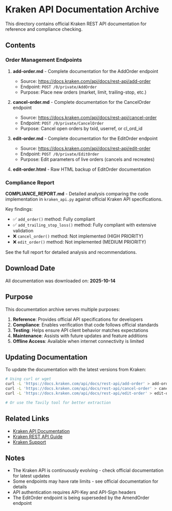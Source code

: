 # Kraken API Documentation Archive

This directory contains official Kraken REST API documentation for reference and compliance checking.

## Contents

### Order Management Endpoints

1. **add-order.md** - Complete documentation for the AddOrder endpoint
   - Source: https://docs.kraken.com/api/docs/rest-api/add-order
   - Endpoint: `POST /0/private/AddOrder`
   - Purpose: Place new orders (market, limit, trailing-stop, etc.)

2. **cancel-order.md** - Complete documentation for the CancelOrder endpoint
   - Source: https://docs.kraken.com/api/docs/rest-api/cancel-order
   - Endpoint: `POST /0/private/CancelOrder`
   - Purpose: Cancel open orders by txid, userref, or cl_ord_id

3. **edit-order.md** - Complete documentation for the EditOrder endpoint
   - Source: https://docs.kraken.com/api/docs/rest-api/edit-order
   - Endpoint: `POST /0/private/EditOrder`
   - Purpose: Edit parameters of live orders (cancels and recreates)

4. **edit-order.html** - Raw HTML backup of EditOrder documentation

### Compliance Report

**COMPLIANCE_REPORT.md** - Detailed analysis comparing the code implementation in `kraken_api.py` against official Kraken API specifications.

Key findings:
- ✅ `add_order()` method: Fully compliant
- ✅ `add_trailing_stop_loss()` method: Fully compliant with extensive validation
- ❌ `cancel_order()` method: Not implemented (HIGH PRIORITY)
- ❌ `edit_order()` method: Not implemented (MEDIUM PRIORITY)

See the full report for detailed analysis and recommendations.

## Download Date

All documentation was downloaded on: **2025-10-14**

## Purpose

This documentation archive serves multiple purposes:

1. **Reference**: Provides official API specifications for developers
2. **Compliance**: Enables verification that code follows official standards
3. **Testing**: Helps ensure API client behavior matches expectations
4. **Maintenance**: Assists with future updates and feature additions
5. **Offline Access**: Available when internet connectivity is limited

## Updating Documentation

To update the documentation with the latest versions from Kraken:

```bash
# Using curl or wget
curl -L 'https://docs.kraken.com/api/docs/rest-api/add-order' > add-order.html
curl -L 'https://docs.kraken.com/api/docs/rest-api/cancel-order' > cancel-order.html
curl -L 'https://docs.kraken.com/api/docs/rest-api/edit-order' > edit-order.html

# Or use the Tavily tool for better extraction
```

## Related Links

- [Kraken API Documentation](https://docs.kraken.com/api/)
- [Kraken REST API Guide](https://docs.kraken.com/api/docs/guides/spot-rest-auth)
- [Kraken Support](https://support.kraken.com/)

## Notes

- The Kraken API is continuously evolving - check official documentation for latest updates
- Some endpoints may have rate limits - see official documentation for details
- API authentication requires API-Key and API-Sign headers
- The EditOrder endpoint is being superseded by the AmendOrder endpoint
